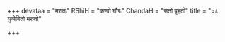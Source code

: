 +++
devataa = "मरुतः"
RShiH = "कण्वो घौरः"
ChandaH = "सतो बृहती"
title = "०८ युष्मेषितो मरुतो"

+++
